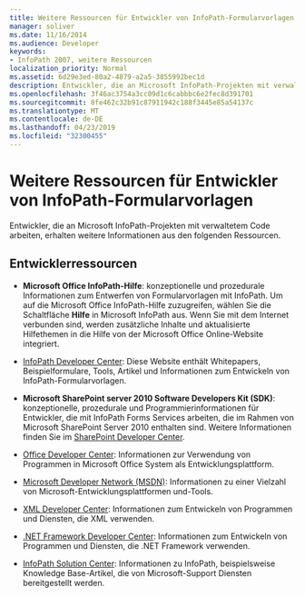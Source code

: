 ```yaml
---
title: Weitere Ressourcen für Entwickler von InfoPath-Formularvorlagen
manager: soliver
ms.date: 11/16/2014
ms.audience: Developer
keywords:
- InfoPath 2007, weitere Ressourcen
localization_priority: Normal
ms.assetid: 6d29e3ed-80a2-4879-a2a5-3855992bec1d
description: Entwickler, die an Microsoft InfoPath-Projekten mit verwaltetem Code arbeiten, erhalten weitere Informationen aus den folgenden Ressourcen.
ms.openlocfilehash: 3f46ac3754a3cc09d1c6cabbbc6e2fec8d391701
ms.sourcegitcommit: 8fe462c32b91c87911942c188f3445e85a54137c
ms.translationtype: MT
ms.contentlocale: de-DE
ms.lasthandoff: 04/23/2019
ms.locfileid: "32300455"
---
```

# <a name="additional-resources-for-infopath-form-template-developers"></a>Weitere Ressourcen für Entwickler von InfoPath-Formularvorlagen

Entwickler, die an Microsoft InfoPath-Projekten mit verwaltetem Code arbeiten, erhalten weitere Informationen aus den folgenden Ressourcen.
  
## <a name="developer-resources"></a>Entwicklerressourcen

- **Microsoft Office InfoPath-Hilfe**: konzeptionelle und prozedurale Informationen zum Entwerfen von Formularvorlagen mit InfoPath. Um auf die Microsoft Office InfoPath-Hilfe zuzugreifen, wählen Sie die Schaltfläche **Hilfe** in Microsoft InfoPath aus. Wenn Sie mit dem Internet verbunden sind, werden zusätzliche Inhalte und aktualisierte Hilfethemen in die Hilfe von der Microsoft Office Online-Website integriert. 
    
- [InfoPath Developer Center](https://go.microsoft.com/fwlink?LinkID=11689): Diese Website enthält Whitepapers, Beispielformulare, Tools, Artikel und Informationen zum Entwickeln von InfoPath-Formularvorlagen.
    
- **Microsoft SharePoint server 2010 Software Developers Kit (SDK)**: konzeptionelle, prozedurale und Programmierinformationen für Entwickler, die mit InfoPath Forms Services arbeiten, die im Rahmen von Microsoft SharePoint Server 2010 enthalten sind. Weitere Informationen finden Sie im [SharePoint Developer Center](https://msdn.microsoft.com/sharepoint/default.aspx).
    
- [Office Developer Center](https://go.microsoft.com/fwlink?LinkID=27128): Informationen zur Verwendung von Programmen in Microsoft Office System als Entwicklungsplattform. 
    
- [Microsoft Developer Network (MSDN)](https://go.microsoft.com/fwlink?LinkId=61826): Informationen zu einer Vielzahl von Microsoft-Entwicklungsplattformen und-Tools.
    
- [XML Developer Center](https://go.microsoft.com/fwlink/?LinkId=61827): Informationen zum Entwickeln von Programmen und Diensten, die XML verwenden.
    
- [.NET Framework Developer Center](https://go.microsoft.com/fwlink/?LinkId=61829): Informationen zum Entwickeln von Programmen und Diensten, die .NET Framework verwenden.
    
- [InfoPath Solution Center](https://support.microsoft.com/ph/11303): Informationen zu InfoPath, beispielsweise Knowledge Base-Artikel, die von Microsoft-Support Diensten bereitgestellt werden.
    

